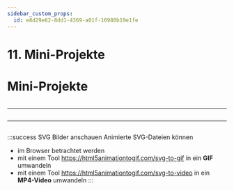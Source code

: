 ```yaml
---
sidebar_custom_props:
  id: e8d29e62-8dd1-4369-a01f-16980b19e1fe
---
```


# 11. Mini-Projekte

# Mini-Projekte

```py live_py title=Projekt1.py id=7eb551ae-7f41-4ca8-bc14-354e8ac32a64

```

---

```py live_py title=Projekt2.py id=8bed2b06-f8c8-4263-9d35-8625e0895427


```

---

```py live_py title=Projekt3.py id=147522e1-bda2-47b7-b9db-604191b3d7f6

```

:::success SVG Bilder anschauen
Animierte SVG-Dateien können 
- im Browser betrachtet werden 
- mit einem Tool https://html5animationtogif.com/svg-to-gif in ein **GIF** umwandeln
- mit einem Tool https://html5animationtogif.com/svg-to-video in ein **MP4-Video** umwandeln
:::
